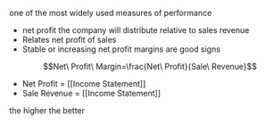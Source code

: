 one of the most widely used measures of performance
- net profit the company will distribute relative to sales revenue
- Relates net profit of sales
- Stable or increasing net profit margins are good signs

$$Net\ Profit\ Margin=\frac{Net\ Profit}{Sale\ Revenue}$$
- Net Profit = [[Income Statement]]
- Sale Revenue = [[Income Statement]]

the higher the better